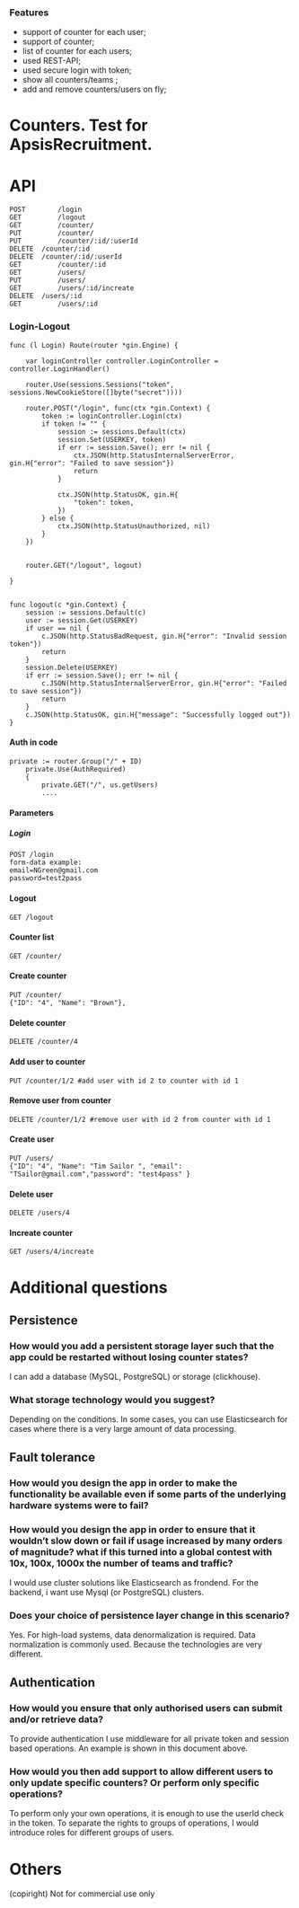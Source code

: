 ### Features

- support of counter for each user;
- support of counter;
- list of counter for each users;
- used REST-API;
- used secure login with token;
- show all counters/teams ;
- add and remove counters/users on fly;

# Counters. Test for ApsisRecruitment.

# API
```
POST		/login
GET			/logout
GET       	/counter/
PUT       	/counter/
PUT       	/counter/:id/:userId
DELETE 	/counter/:id
DELETE 	/counter/:id/:userId
GET       	/counter/:id
GET       	/users/
PUT       	/users/
GET       	/users/:id/increate
DELETE 	/users/:id
GET      	/users/:id
```
### Login-Logout
```golang
func (l Login) Route(router *gin.Engine) {
	
	var loginController controller.LoginController = controller.LoginHandler()

	router.Use(sessions.Sessions("token", sessions.NewCookieStore([]byte("secret"))))
	
	router.POST("/login", func(ctx *gin.Context) {
		token := loginController.Login(ctx)
		if token != "" {
			session := sessions.Default(ctx)
			session.Set(USERKEY, token)
			if err := session.Save(); err != nil {
				ctx.JSON(http.StatusInternalServerError, gin.H{"error": "Failed to save session"})
				return
			}

			ctx.JSON(http.StatusOK, gin.H{
				"token": token,
			})
		} else {
			ctx.JSON(http.StatusUnauthorized, nil)
		}
	})


	router.GET("/logout", logout)

}


func logout(c *gin.Context) {
	session := sessions.Default(c)
	user := session.Get(USERKEY)
	if user == nil {
		c.JSON(http.StatusBadRequest, gin.H{"error": "Invalid session token"})
		return
	}
	session.Delete(USERKEY)
	if err := session.Save(); err != nil {
		c.JSON(http.StatusInternalServerError, gin.H{"error": "Failed to save session"})
		return
	}
	c.JSON(http.StatusOK, gin.H{"message": "Successfully logged out"})
}

```

#### Auth in code
````golang
private := router.Group("/" + ID)
	private.Use(AuthRequired)
	{
		private.GET("/", us.getUsers)
		....
````
#### Parameters
##### Login
````
POST /login
form-data example:
email=NGreen@gmail.com
password=test2pass
````
#### Logout
````
GET /logout
````
#### Counter list
````
GET /counter/
````

#### Create counter
````
PUT /counter/
{"ID": "4", "Name": "Brown"},
````
#### Delete counter
````
DELETE /counter/4
````
#### Add user to counter
````
PUT /counter/1/2 #add user with id 2 to counter with id 1
````
#### Remove user from counter
````
DELETE /counter/1/2 #remove user with id 2 from counter with id 1
````
#### Create user
````
PUT /users/
{"ID": "4", "Name": "Tim Sailor ", "email": "TSailor@gmail.com","password": "test4pass" }
````
#### Delete user
````
DELETE /users/4
````
#### Increate counter
````
GET /users/4/increate
````
# Additional questions
## Persistence
### How would you add a persistent storage layer such that the app could be restarted without losing counter states?
I can add a database (MySQL, PostgreSQL) or storage (clickhouse). 
### What storage technology would you suggest?
Depending on the conditions. In some cases, you can use Elasticsearch for cases where there is a very large amount of data processing.
## Fault tolerance
### How would you design the app in order to make the functionality be available even if some parts of the underlying hardware systems were to fail?
### How would you design the app in order to ensure that it wouldn’t slow down or fail if usage increased by many orders of magnitude? what if this turned into a global contest with 10x, 100x, 1000x the number of teams and traffic?
I would use cluster solutions like Elasticsearch as frondend. For the backend, i want use Mysql (or PostgreSQL) clusters.
### Does your choice of persistence layer change in this scenario?
Yes. For high-load systems, data denormalization is required. Data normalization is commonly used. Because the technologies are very different. 
## Authentication
### How would you ensure that only authorised users can submit and/or retrieve data?
To provide authentication I use middleware for all private token and session based operations. An example is shown in this document above.
### How would you then add support to allow different users to only update specific counters? Or perform only specific operations?
To perform only your own operations, it is enough to use the userId check in the token.
To separate the rights to groups of operations, I would introduce roles for different groups of users.

# Others
(copiright) Not for commercial use only
